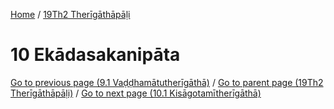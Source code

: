
[Home](/) / [19Th2 Therīgāthāpāḷi](../19Th2.md)

# 10 Ekādasakanipāta


[Go to previous page (9.1 Vaḍḍhamātutherīgāthā)](9/9.1.md) / [Go to parent page (19Th2 Therīgāthāpāḷi)](0.md) / [Go to next page (10.1 Kisāgotamītherīgāthā)](10/10.1.md)


